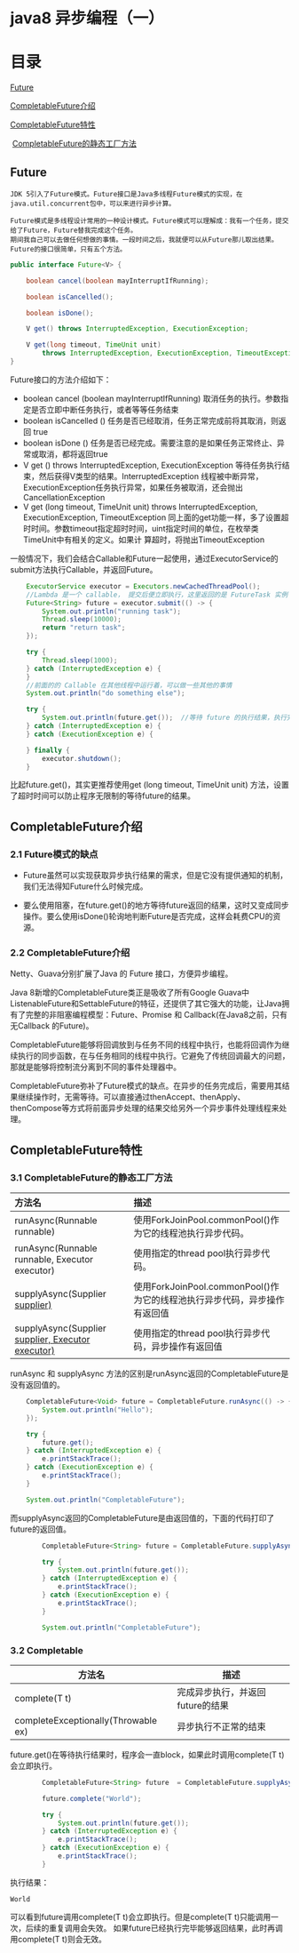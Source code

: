# java8 异步编程（一）

# 目录
[Future](#Future)

[CompletableFuture介绍](#CompletableFuture介绍)

   [CompletableFuture特性](#CompletableFuture特性)

​				[CompletableFuture的静态工厂方法](#CompletableFuture的静态工厂方法)

## Future
    JDK 5引入了Future模式。Future接口是Java多线程Future模式的实现，在java.util.concurrent包中，可以来进行异步计算。
    
    Future模式是多线程设计常用的一种设计模式。Future模式可以理解成：我有一个任务，提交给了Future，Future替我完成这个任务。
    期间我自己可以去做任何想做的事情。一段时间之后，我就便可以从Future那儿取出结果。
    Future的接口很简单，只有五个方法。
```java
public interface Future<V> {

    boolean cancel(boolean mayInterruptIfRunning);

    boolean isCancelled();

    boolean isDone();

    V get() throws InterruptedException, ExecutionException;

    V get(long timeout, TimeUnit unit)
        throws InterruptedException, ExecutionException, TimeoutException;
}
```
Future接口的方法介绍如下：

* boolean cancel (boolean mayInterruptIfRunning) 取消任务的执行。参数指定是否立即中断任务执行，或者等等任务结束
* boolean isCancelled () 任务是否已经取消，任务正常完成前将其取消，则返回 true
* boolean isDone () 任务是否已经完成。需要注意的是如果任务正常终止、异常或取消，都将返回true
* V get () throws InterruptedException, ExecutionException 等待任务执行结束，然后获得V类型的结果。InterruptedException 线程被中断异常， ExecutionException任务执行异常，如果任务被取消，还会抛出CancellationException
* V get (long timeout, TimeUnit unit) throws InterruptedException, ExecutionException, TimeoutException 同上面的get功能一样，多了设置超时时间。参数timeout指定超时时间，uint指定时间的单位，在枚举类TimeUnit中有相关的定义。如果计 算超时，将抛出TimeoutException

一般情况下，我们会结合Callable和Future一起使用，通过ExecutorService的submit方法执行Callable，并返回Future。

```java
    ExecutorService executor = Executors.newCachedThreadPool();
    //Lambda 是一个 callable， 提交后便立即执行，这里返回的是 FutureTask 实例
    Future<String> future = executor.submit(() -> { 
        System.out.println("running task");
        Thread.sleep(10000);
        return "return task";
    });

    try {
        Thread.sleep(1000);
    } catch (InterruptedException e) {
    }
    //前面的的 Callable 在其他线程中运行着，可以做一些其他的事情
    System.out.println("do something else");

    try {
        System.out.println(future.get());  //等待 future 的执行结果，执行完毕之后打印出来
    } catch (InterruptedException e) {
    } catch (ExecutionException e) {

    } finally {
        executor.shutdown();
    }
```
比起future.get()，其实更推荐使用get (long timeout, TimeUnit unit) 方法，设置了超时时间可以防止程序无限制的等待future的结果。

## CompletableFuture介绍

### 2.1 Future模式的缺点
* Future虽然可以实现获取异步执行结果的需求，但是它没有提供通知的机制，我们无法得知Future什么时候完成。

* 要么使用阻塞，在future.get()的地方等待future返回的结果，这时又变成同步操作。要么使用isDone()轮询地判断Future是否完成，这样会耗费CPU的资源。
### 2.2 CompletableFuture介绍
Netty、Guava分别扩展了Java 的 Future 接口，方便异步编程。

Java 8新增的CompletableFuture类正是吸收了所有Google Guava中ListenableFuture和SettableFuture的特征，还提供了其它强大的功能，让Java拥有了完整的非阻塞编程模型：Future、Promise 和 Callback(在Java8之前，只有无Callback 的Future)。

CompletableFuture能够将回调放到与任务不同的线程中执行，也能将回调作为继续执行的同步函数，在与任务相同的线程中执行。它避免了传统回调最大的问题，那就是能够将控制流分离到不同的事件处理器中。

CompletableFuture弥补了Future模式的缺点。在异步的任务完成后，需要用其结果继续操作时，无需等待。可以直接通过thenAccept、thenApply、thenCompose等方式将前面异步处理的结果交给另外一个异步事件处理线程来处理。

## CompletableFuture特性
### 3.1 CompletableFuture的静态工厂方法
|方法名|	描述|
|:---| :---|
|runAsync(Runnable runnable) | 使用ForkJoinPool.commonPool()作为它的线程池执行异步代码。|
|runAsync(Runnable runnable, Executor executor)	| 使用指定的thread pool执行异步代码。|
|supplyAsync(Supplier<U> supplier)	| 使用ForkJoinPool.commonPool()作为它的线程池执行异步代码，异步操作有返回值|
|supplyAsync(Supplier<U> supplier, Executor executor)	| 使用指定的thread pool执行异步代码，异步操作有返回值|

runAsync 和 supplyAsync 方法的区别是runAsync返回的CompletableFuture是没有返回值的。

```java
    CompletableFuture<Void> future = CompletableFuture.runAsync(() -> {
        System.out.println("Hello");
    });

    try {
        future.get();
    } catch (InterruptedException e) {
        e.printStackTrace();
    } catch (ExecutionException e) {
        e.printStackTrace();
    }

    System.out.println("CompletableFuture");
```
而supplyAsync返回的CompletableFuture是由返回值的，下面的代码打印了future的返回值。

```java
        CompletableFuture<String> future = CompletableFuture.supplyAsync(() -> "Hello");

        try {
            System.out.println(future.get());
        } catch (InterruptedException e) {
            e.printStackTrace();
        } catch (ExecutionException e) {
            e.printStackTrace();
        }

        System.out.println("CompletableFuture");
```
### 3.2 Completable
|方法名|描述|
|---|---|
|complete(T t)	|完成异步执行，并返回future的结果|
|completeExceptionally(Throwable ex)	|异步执行不正常的结束|

future.get()在等待执行结果时，程序会一直block，如果此时调用complete(T t)会立即执行。
```java
        CompletableFuture<String> future  = CompletableFuture.supplyAsync(() -> "Hello");

        future.complete("World");

        try {
            System.out.println(future.get());
        } catch (InterruptedException e) {
            e.printStackTrace();
        } catch (ExecutionException e) {
            e.printStackTrace();
        }
```
执行结果：

    World
    
可以看到future调用complete(T t)会立即执行。但是complete(T t)只能调用一次，后续的重复调用会失效。
如果future已经执行完毕能够返回结果，此时再调用complete(T t)则会无效。



